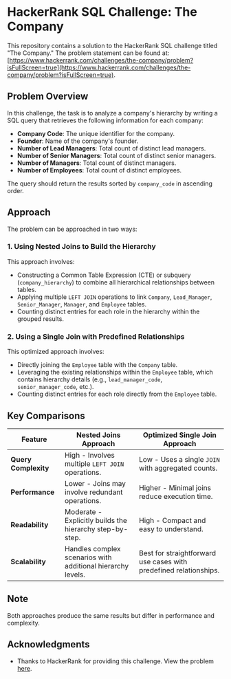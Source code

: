 # HackerRank SQL Challenge: The Company

This repository contains a solution to the HackerRank SQL challenge titled "The Company." The problem statement can be found at: [https://www.hackerrank.com/challenges/the-company/problem?isFullScreen=true](https://www.hackerrank.com/challenges/the-company/problem?isFullScreen=true).

## Problem Overview

In this challenge, the task is to analyze a company's hierarchy by writing a SQL query that retrieves the following information for each company:

- **Company Code**: The unique identifier for the company.
- **Founder**: Name of the company's founder.
- **Number of Lead Managers**: Total count of distinct lead managers.
- **Number of Senior Managers**: Total count of distinct senior managers.
- **Number of Managers**: Total count of distinct managers.
- **Number of Employees**: Total count of distinct employees.

The query should return the results sorted by `company_code` in ascending order.

## Approach

The problem can be approached in two ways:

### 1. Using Nested Joins to Build the Hierarchy

This approach involves:

- Constructing a Common Table Expression (CTE) or subquery (`company_hierarchy`) to combine all hierarchical relationships between tables.
- Applying multiple `LEFT JOIN` operations to link `Company`, `Lead_Manager`, `Senior_Manager`, `Manager`, and `Employee` tables.
- Counting distinct entries for each role in the hierarchy within the grouped results.

### 2. Using a Single Join with Predefined Relationships

This optimized approach involves:

- Directly joining the `Employee` table with the `Company` table.
- Leveraging the existing relationships within the `Employee` table, which contains hierarchy details (e.g., `lead_manager_code`, `senior_manager_code`, etc.).
- Counting distinct entries for each role directly from the `Employee` table.

## Key Comparisons

| Feature                   | Nested Joins Approach                                     | Optimized Single Join Approach                         |
|---------------------------|----------------------------------------------------------|-------------------------------------------------------|
| **Query Complexity**      | High - Involves multiple `LEFT JOIN` operations.         | Low - Uses a single `JOIN` with aggregated counts.    |
| **Performance**           | Lower - Joins may involve redundant operations.          | Higher - Minimal joins reduce execution time.         |
| **Readability**           | Moderate - Explicitly builds the hierarchy step-by-step. | High - Compact and easy to understand.               |
| **Scalability**           | Handles complex scenarios with additional hierarchy levels. | Best for straightforward use cases with predefined relationships. |

## Note

Both approaches produce the same results but differ in performance and complexity.


## Acknowledgments

- Thanks to HackerRank for providing this challenge. View the problem [here](https://www.hackerrank.com/challenges/the-company/problem?isFullScreen=true).

